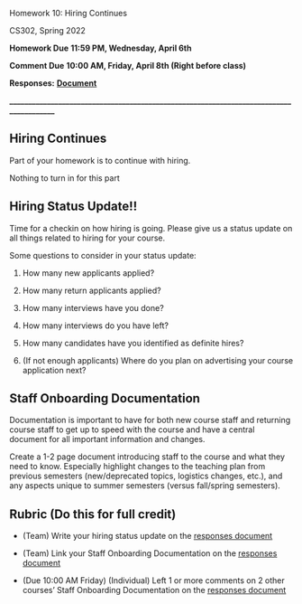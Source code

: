 Homework 10: Hiring Continues

CS302, Spring 2022

**Homework Due** **11:59 PM, Wednesday, April 6th**

**Comment Due** **10:00 AM, Friday, April 8th (Right before class)**

**Responses:** [**<u>Document</u>**](https://docs.google.com/document/d/1oz-LoVCZ6wnIVkhbbLwrsKB93qAkCZj5vXa8hnyG0KY/edit#heading=h.29q7tivs0jmk)

**\_\_\_\_\_\_\_\_\_\_\_\_\_\_\_\_\_\_\_\_\_\_\_\_\_\_\_\_\_\_\_\_\_\_\_\_\_\_\_\_\_\_\_\_\_\_\_\_\_\_\_\_\_\_\_\_\_\_\_\_\_\_\_\_\_\_\_\_\_\_\_\_\_\_\_\_\_\_\_\_\_\_\_\_\_\_\_**

## Hiring Continues

Part of your homework is to continue with hiring.

Nothing to turn in for this part

## Hiring Status Update!!

Time for a checkin on how hiring is going. Please give us a status update on all things related to hiring for your course.

Some questions to consider in your status update:

1.  How many new applicants applied?

2.  How many return applicants applied?

3.  How many interviews have you done?

4.  How many interviews do you have left?

5.  How many candidates have you identified as definite hires?

6.  (If not enough applicants) Where do you plan on advertising your course application next?

## Staff Onboarding Documentation

Documentation is important to have for both new course staff and returning course staff to get up to speed with the course and have a central document for all important information and changes.

Create a 1-2 page document introducing staff to the course and what they need to know. Especially highlight changes to the teaching plan from previous semesters (new/deprecated topics, logistics changes, etc.), and any aspects unique to summer semesters (versus fall/spring semesters).

## Rubric (Do this for full credit)

- (Team) Write your hiring status update on the [<u>responses document</u>](https://docs.google.com/document/d/1oz-LoVCZ6wnIVkhbbLwrsKB93qAkCZj5vXa8hnyG0KY/edit#heading=h.29q7tivs0jmk)

- (Team) Link your Staff Onboarding Documentation on the [<u>responses document</u>](https://docs.google.com/document/d/1oz-LoVCZ6wnIVkhbbLwrsKB93qAkCZj5vXa8hnyG0KY/edit#heading=h.29q7tivs0jmk)

- (Due 10:00 AM Friday) (Individual) Left 1 or more comments on 2 other courses’ Staff Onboarding Documentation on the [<u>responses document</u>](https://docs.google.com/document/d/1oz-LoVCZ6wnIVkhbbLwrsKB93qAkCZj5vXa8hnyG0KY/edit#heading=h.29q7tivs0jmk)
